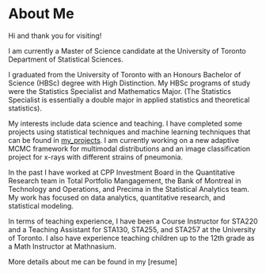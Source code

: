# About Me

Hi and thank you for visiting! 

I am currently a Master of Science candidate at the University of Toronto Department of Statistical Sciences.

I graduated from the University of Toronto with an Honours Bachelor of Science (HBSc) degree with High Distinction. My HBSc programs of study were the Statistics Specialist and Mathematics Major. (The Statistics Specialist is essentially a double major in applied statistics and theoretical statistics).

My interests include data science and teaching. I have completed some projects using statistical techniques and machine learning techniques that can be found in [my_projects](https://github.com/vivianngo97/my_projects). I am currently working on a new adaptive MCMC framework for multimodal distributions and an image classification project for x-rays with different strains of pneumonia. 

In the past I have worked at CPP Investment Board in the Quantitative Research team in Total Portfolio Mangagement, the Bank of Montreal in Technology and Operations, and Precima in the Statistical Analytics team. My work has focused on data analytics, quantitative research, and statistical modeling. 

In terms of teaching experience, I have been a Course Instructor for STA220 and a Teaching Assistant for STA130, STA255, and STA257 at the University of Toronto. I also have experience teaching children up to the 12th grade as a Math Instructor at Mathnasium. 

More details about me can be found in my [resume]
